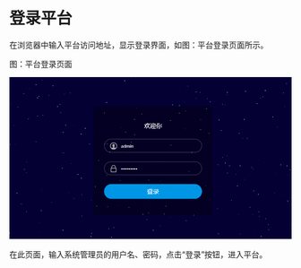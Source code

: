 # 登录平台

在浏览器中输入平台访问地址，显示登录界面，如图：平台登录页面所示。

图：平台登录页面

![Logging-In-Platform](../../../../image/JD-Cloud-Swift/Logging-In-Platform.png)                                        

在此页面，输入系统管理员的用户名、密码，点击“登录”按钮，进入平台。
